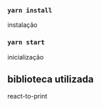 


### `yarn install`
instalação 

### `yarn start`
inicialização

## biblioteca utilizada 
  react-to-print